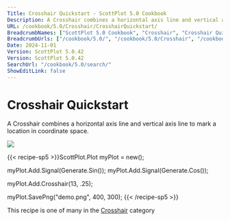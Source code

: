 ```yaml
---
Title: Crosshair Quickstart - ScottPlot 5.0 Cookbook
Description: A Crosshair combines a horizontal axis line and vertical axis line to mark a location in coordinate space.
URL: /cookbook/5.0/Crosshair/CrosshairQuickstart/
BreadcrumbNames: ["ScottPlot 5.0 Cookbook", "Crosshair", "Crosshair Quickstart"]
BreadcrumbUrls: ["/cookbook/5.0/", "/cookbook/5.0/Crosshair", "/cookbook/5.0/Crosshair/CrosshairQuickstart"]
Date: 2024-11-01
Version: ScottPlot 5.0.42
Version: ScottPlot 5.0.42
SearchUrl: "/cookbook/5.0/search/"
ShowEditLink: false
---
```



<div class='d-flex align-items-center mt-5'>
<h1 class='me-2 text-dark my-0 border-0'>Crosshair Quickstart</h1>
</div>

A Crosshair combines a horizontal axis line and vertical axis line to mark a location in coordinate space.

[![](/cookbook/5.0/images/CrosshairQuickstart.png?241101192719)](/cookbook/5.0/images/CrosshairQuickstart.png?241101192719)

{{< recipe-sp5 >}}ScottPlot.Plot myPlot = new();

myPlot.Add.Signal(Generate.Sin());
myPlot.Add.Signal(Generate.Cos());

myPlot.Add.Crosshair(13, .25);

myPlot.SavePng("demo.png", 400, 300);
{{< /recipe-sp5 >}}

<div class='my-5 text-center'>This recipe is one of many in the <a href='/cookbook/5.0/Crosshair'>Crosshair</a> category</div>


